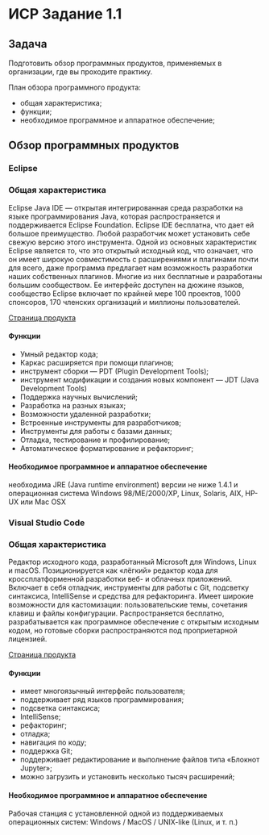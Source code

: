 # ИСР Задание 1.1

## Задача

Подготовить обзор программных продуктов, применяемых в организации, где вы проходите практику.

План обзора программного продукта:

- общая характеристика;
- функции;
- необходимое программное и аппаратное обеспечение;

## Обзор программных продуктов

### Eclipse

### Общая характеристика

Eclipse Java IDE — открытая интегрированная среда разработки на языке программирования Java, которая распространяется и поддерживается Eclipse Foundation. Eclipse IDE бесплатна, что дает ей большое преимущество. Любой разработчик может установить себе свежую версию этого инструмента. Одной из основных характеристик Eclipse является то, что это открытый исходный код, что означает, что он имеет широкую совместимость с расширениями и плагинами почти для всего, даже программа предлагает нам возможность разработки наших собственных плагинов. Многие из них бесплатные и разработаны большим сообществом. Ее интерфейс доступен на дюжине языков, сообщество Eclipse включает по крайней мере 100 проектов, 1000 спонсоров, 170 членских организаций и миллионы пользователей.

[Страница продукта](https://www.eclipse.org/ide/)

#### Функции

- Умный редактор кода;
- Каркас расширяется при помощи плагинов;
- инструмент сборки — PDT (Plugin Development Tools);
- инструмент модификации и создания новых компонент — JDT (Java Development Tools)
- Поддержка научных вычислений;
- Разработка на разных языках;
- Возможности удаленной разработки;
- Встроенные инструменты для разработчиков;
- Инструменты для работы с базами данных;
- Отладка, тестирование и профилирование;
- Автоматическое форматирование и рефакторинг;

#### Необходимое программное и аппаратное обеспечение

необходима JRE (Java runtime environment) версии не ниже 1.4.1 и операционная система Windows 98/ME/2000/XP, Linux, Solaris, AIX, HP-UX или Mac OSX

### Visual Studio Code 

### Общая характеристика

Редактор исходного кода, разработанный Microsoft для Windows, Linux и macOS. Позиционируется как «лёгкий» редактор кода для кроссплатформенной разработки веб- и облачных приложений. Включает в себя отладчик, инструменты для работы с Git, подсветку синтаксиса, IntelliSense и средства для рефакторинга. Имеет широкие возможности для кастомизации: пользовательские темы, сочетания клавиш и файлы конфигурации. Распространяется бесплатно, разрабатывается как программное обеспечение с открытым исходным кодом, но готовые сборки распространяются под проприетарной лицензией.

[Страница продукта](https://code.visualstudio.com/)

#### Функции

- имеет многоязычный интерфейс пользователя;
- поддерживает ряд языков программирования;
- подсветка синтаксиса;
- IntelliSense;
- рефакторинг;
- отладка;
- навигация по коду;
- поддержка Git;
- поддерживает редактирование и выполнение файлов типа «Блокнот Jupyter»;
- можно загрузить и установить несколько тысяч расширений;

#### Необходимое программное и аппаратное обеспечение

Рабочая станция с установленной одной из поддерживаемых операционных систем: Windows / MacOS / UNIX-like (Linux, и т.
п.)

